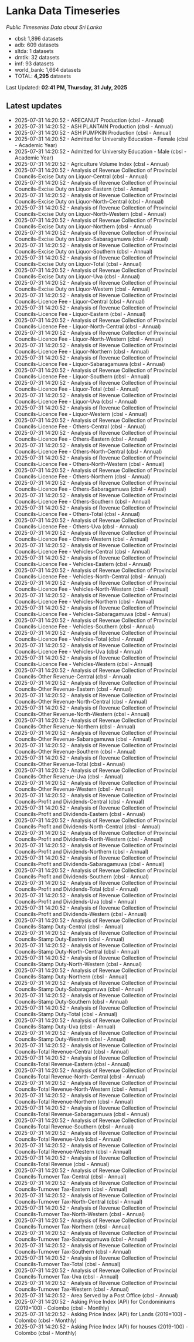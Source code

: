 # Lanka Data Timeseries
*Public Timeseries Data about Sri Lanka*

* cbsl: 1,896 datasets
* adb: 609 datasets
* sltda: 1 datasets
* dmtlk: 32 datasets
* imf: 93 datasets
* world_bank: 1,664 datasets
* TOTAL: **4,295** datasets

Last Updated: **02:41 PM, Thursday, 31 July, 2025**

## Latest updates

* 2025-07-31 14:20:52 - ARECANUT Production (cbsl - Annual)
* 2025-07-31 14:20:52 - ASH PLANTAIN Production (cbsl - Annual)
* 2025-07-31 14:20:52 - ASH PUMPKIN Production (cbsl - Annual)
* 2025-07-31 14:20:52 - Admitted for University Education - Female (cbsl - Academic Year)
* 2025-07-31 14:20:52 - Admitted for University Education - Male (cbsl - Academic Year)
* 2025-07-31 14:20:52 - Agriculture Volume Index (cbsl - Annual)
* 2025-07-31 14:20:52 - Analysis of Revenue Collection of Provincial Councils-Excise Duty on Liquor-Central (cbsl - Annual)
* 2025-07-31 14:20:52 - Analysis of Revenue Collection of Provincial Councils-Excise Duty on Liquor-Eastern (cbsl - Annual)
* 2025-07-31 14:20:52 - Analysis of Revenue Collection of Provincial Councils-Excise Duty on Liquor-North-Central (cbsl - Annual)
* 2025-07-31 14:20:52 - Analysis of Revenue Collection of Provincial Councils-Excise Duty on Liquor-North-Western (cbsl - Annual)
* 2025-07-31 14:20:52 - Analysis of Revenue Collection of Provincial Councils-Excise Duty on Liquor-Northern (cbsl - Annual)
* 2025-07-31 14:20:52 - Analysis of Revenue Collection of Provincial Councils-Excise Duty on Liquor-Sabaragamuwa (cbsl - Annual)
* 2025-07-31 14:20:52 - Analysis of Revenue Collection of Provincial Councils-Excise Duty on Liquor-Southern (cbsl - Annual)
* 2025-07-31 14:20:52 - Analysis of Revenue Collection of Provincial Councils-Excise Duty on Liquor-Total (cbsl - Annual)
* 2025-07-31 14:20:52 - Analysis of Revenue Collection of Provincial Councils-Excise Duty on Liquor-Uva (cbsl - Annual)
* 2025-07-31 14:20:52 - Analysis of Revenue Collection of Provincial Councils-Excise Duty on Liquor-Western (cbsl - Annual)
* 2025-07-31 14:20:52 - Analysis of Revenue Collection of Provincial Councils-Licence Fee - Liquor-Central (cbsl - Annual)
* 2025-07-31 14:20:52 - Analysis of Revenue Collection of Provincial Councils-Licence Fee - Liquor-Eastern (cbsl - Annual)
* 2025-07-31 14:20:52 - Analysis of Revenue Collection of Provincial Councils-Licence Fee - Liquor-North-Central (cbsl - Annual)
* 2025-07-31 14:20:52 - Analysis of Revenue Collection of Provincial Councils-Licence Fee - Liquor-North-Western (cbsl - Annual)
* 2025-07-31 14:20:52 - Analysis of Revenue Collection of Provincial Councils-Licence Fee - Liquor-Northern (cbsl - Annual)
* 2025-07-31 14:20:52 - Analysis of Revenue Collection of Provincial Councils-Licence Fee - Liquor-Sabaragamuwa (cbsl - Annual)
* 2025-07-31 14:20:52 - Analysis of Revenue Collection of Provincial Councils-Licence Fee - Liquor-Southern (cbsl - Annual)
* 2025-07-31 14:20:52 - Analysis of Revenue Collection of Provincial Councils-Licence Fee - Liquor-Total (cbsl - Annual)
* 2025-07-31 14:20:52 - Analysis of Revenue Collection of Provincial Councils-Licence Fee - Liquor-Uva (cbsl - Annual)
* 2025-07-31 14:20:52 - Analysis of Revenue Collection of Provincial Councils-Licence Fee - Liquor-Western (cbsl - Annual)
* 2025-07-31 14:20:52 - Analysis of Revenue Collection of Provincial Councils-Licence Fee - Others-Central (cbsl - Annual)
* 2025-07-31 14:20:52 - Analysis of Revenue Collection of Provincial Councils-Licence Fee - Others-Eastern (cbsl - Annual)
* 2025-07-31 14:20:52 - Analysis of Revenue Collection of Provincial Councils-Licence Fee - Others-North-Central (cbsl - Annual)
* 2025-07-31 14:20:52 - Analysis of Revenue Collection of Provincial Councils-Licence Fee - Others-North-Western (cbsl - Annual)
* 2025-07-31 14:20:52 - Analysis of Revenue Collection of Provincial Councils-Licence Fee - Others-Northern (cbsl - Annual)
* 2025-07-31 14:20:52 - Analysis of Revenue Collection of Provincial Councils-Licence Fee - Others-Sabaragamuwa (cbsl - Annual)
* 2025-07-31 14:20:52 - Analysis of Revenue Collection of Provincial Councils-Licence Fee - Others-Southern (cbsl - Annual)
* 2025-07-31 14:20:52 - Analysis of Revenue Collection of Provincial Councils-Licence Fee - Others-Total (cbsl - Annual)
* 2025-07-31 14:20:52 - Analysis of Revenue Collection of Provincial Councils-Licence Fee - Others-Uva (cbsl - Annual)
* 2025-07-31 14:20:52 - Analysis of Revenue Collection of Provincial Councils-Licence Fee - Others-Western (cbsl - Annual)
* 2025-07-31 14:20:52 - Analysis of Revenue Collection of Provincial Councils-Licence Fee - Vehicles-Central (cbsl - Annual)
* 2025-07-31 14:20:52 - Analysis of Revenue Collection of Provincial Councils-Licence Fee - Vehicles-Eastern (cbsl - Annual)
* 2025-07-31 14:20:52 - Analysis of Revenue Collection of Provincial Councils-Licence Fee - Vehicles-North-Central (cbsl - Annual)
* 2025-07-31 14:20:52 - Analysis of Revenue Collection of Provincial Councils-Licence Fee - Vehicles-North-Western (cbsl - Annual)
* 2025-07-31 14:20:52 - Analysis of Revenue Collection of Provincial Councils-Licence Fee - Vehicles-Northern (cbsl - Annual)
* 2025-07-31 14:20:52 - Analysis of Revenue Collection of Provincial Councils-Licence Fee - Vehicles-Sabaragamuwa (cbsl - Annual)
* 2025-07-31 14:20:52 - Analysis of Revenue Collection of Provincial Councils-Licence Fee - Vehicles-Southern (cbsl - Annual)
* 2025-07-31 14:20:52 - Analysis of Revenue Collection of Provincial Councils-Licence Fee - Vehicles-Total (cbsl - Annual)
* 2025-07-31 14:20:52 - Analysis of Revenue Collection of Provincial Councils-Licence Fee - Vehicles-Uva (cbsl - Annual)
* 2025-07-31 14:20:52 - Analysis of Revenue Collection of Provincial Councils-Licence Fee - Vehicles-Western (cbsl - Annual)
* 2025-07-31 14:20:52 - Analysis of Revenue Collection of Provincial Councils-Other Revenue-Central (cbsl - Annual)
* 2025-07-31 14:20:52 - Analysis of Revenue Collection of Provincial Councils-Other Revenue-Eastern (cbsl - Annual)
* 2025-07-31 14:20:52 - Analysis of Revenue Collection of Provincial Councils-Other Revenue-North-Central (cbsl - Annual)
* 2025-07-31 14:20:52 - Analysis of Revenue Collection of Provincial Councils-Other Revenue-North-Western (cbsl - Annual)
* 2025-07-31 14:20:52 - Analysis of Revenue Collection of Provincial Councils-Other Revenue-Northern (cbsl - Annual)
* 2025-07-31 14:20:52 - Analysis of Revenue Collection of Provincial Councils-Other Revenue-Sabaragamuwa (cbsl - Annual)
* 2025-07-31 14:20:52 - Analysis of Revenue Collection of Provincial Councils-Other Revenue-Southern (cbsl - Annual)
* 2025-07-31 14:20:52 - Analysis of Revenue Collection of Provincial Councils-Other Revenue-Total (cbsl - Annual)
* 2025-07-31 14:20:52 - Analysis of Revenue Collection of Provincial Councils-Other Revenue-Uva (cbsl - Annual)
* 2025-07-31 14:20:52 - Analysis of Revenue Collection of Provincial Councils-Other Revenue-Western (cbsl - Annual)
* 2025-07-31 14:20:52 - Analysis of Revenue Collection of Provincial Councils-Profit and Dividends-Central (cbsl - Annual)
* 2025-07-31 14:20:52 - Analysis of Revenue Collection of Provincial Councils-Profit and Dividends-Eastern (cbsl - Annual)
* 2025-07-31 14:20:52 - Analysis of Revenue Collection of Provincial Councils-Profit and Dividends-North-Central (cbsl - Annual)
* 2025-07-31 14:20:52 - Analysis of Revenue Collection of Provincial Councils-Profit and Dividends-North-Western (cbsl - Annual)
* 2025-07-31 14:20:52 - Analysis of Revenue Collection of Provincial Councils-Profit and Dividends-Northern (cbsl - Annual)
* 2025-07-31 14:20:52 - Analysis of Revenue Collection of Provincial Councils-Profit and Dividends-Sabaragamuwa (cbsl - Annual)
* 2025-07-31 14:20:52 - Analysis of Revenue Collection of Provincial Councils-Profit and Dividends-Southern (cbsl - Annual)
* 2025-07-31 14:20:52 - Analysis of Revenue Collection of Provincial Councils-Profit and Dividends-Total (cbsl - Annual)
* 2025-07-31 14:20:52 - Analysis of Revenue Collection of Provincial Councils-Profit and Dividends-Uva (cbsl - Annual)
* 2025-07-31 14:20:52 - Analysis of Revenue Collection of Provincial Councils-Profit and Dividends-Western (cbsl - Annual)
* 2025-07-31 14:20:52 - Analysis of Revenue Collection of Provincial Councils-Stamp Duty-Central (cbsl - Annual)
* 2025-07-31 14:20:52 - Analysis of Revenue Collection of Provincial Councils-Stamp Duty-Eastern (cbsl - Annual)
* 2025-07-31 14:20:52 - Analysis of Revenue Collection of Provincial Councils-Stamp Duty-North-Central (cbsl - Annual)
* 2025-07-31 14:20:52 - Analysis of Revenue Collection of Provincial Councils-Stamp Duty-North-Western (cbsl - Annual)
* 2025-07-31 14:20:52 - Analysis of Revenue Collection of Provincial Councils-Stamp Duty-Northern (cbsl - Annual)
* 2025-07-31 14:20:52 - Analysis of Revenue Collection of Provincial Councils-Stamp Duty-Sabaragamuwa (cbsl - Annual)
* 2025-07-31 14:20:52 - Analysis of Revenue Collection of Provincial Councils-Stamp Duty-Southern (cbsl - Annual)
* 2025-07-31 14:20:52 - Analysis of Revenue Collection of Provincial Councils-Stamp Duty-Total (cbsl - Annual)
* 2025-07-31 14:20:52 - Analysis of Revenue Collection of Provincial Councils-Stamp Duty-Uva (cbsl - Annual)
* 2025-07-31 14:20:52 - Analysis of Revenue Collection of Provincial Councils-Stamp Duty-Western (cbsl - Annual)
* 2025-07-31 14:20:52 - Analysis of Revenue Collection of Provincial Councils-Total Revenue-Central (cbsl - Annual)
* 2025-07-31 14:20:52 - Analysis of Revenue Collection of Provincial Councils-Total Revenue-Eastern (cbsl - Annual)
* 2025-07-31 14:20:52 - Analysis of Revenue Collection of Provincial Councils-Total Revenue-North-Central (cbsl - Annual)
* 2025-07-31 14:20:52 - Analysis of Revenue Collection of Provincial Councils-Total Revenue-North-Western (cbsl - Annual)
* 2025-07-31 14:20:52 - Analysis of Revenue Collection of Provincial Councils-Total Revenue-Northern (cbsl - Annual)
* 2025-07-31 14:20:52 - Analysis of Revenue Collection of Provincial Councils-Total Revenue-Sabaragamuwa (cbsl - Annual)
* 2025-07-31 14:20:52 - Analysis of Revenue Collection of Provincial Councils-Total Revenue-Southern (cbsl - Annual)
* 2025-07-31 14:20:52 - Analysis of Revenue Collection of Provincial Councils-Total Revenue-Uva (cbsl - Annual)
* 2025-07-31 14:20:52 - Analysis of Revenue Collection of Provincial Councils-Total Revenue-Western (cbsl - Annual)
* 2025-07-31 14:20:52 - Analysis of Revenue Collection of Provincial Councils-Total Revenue (cbsl - Annual)
* 2025-07-31 14:20:52 - Analysis of Revenue Collection of Provincial Councils-Turnover Tax-Central (cbsl - Annual)
* 2025-07-31 14:20:52 - Analysis of Revenue Collection of Provincial Councils-Turnover Tax-Eastern (cbsl - Annual)
* 2025-07-31 14:20:52 - Analysis of Revenue Collection of Provincial Councils-Turnover Tax-North-Central (cbsl - Annual)
* 2025-07-31 14:20:52 - Analysis of Revenue Collection of Provincial Councils-Turnover Tax-North-Western (cbsl - Annual)
* 2025-07-31 14:20:52 - Analysis of Revenue Collection of Provincial Councils-Turnover Tax-Northern (cbsl - Annual)
* 2025-07-31 14:20:52 - Analysis of Revenue Collection of Provincial Councils-Turnover Tax-Sabaragamuwa (cbsl - Annual)
* 2025-07-31 14:20:52 - Analysis of Revenue Collection of Provincial Councils-Turnover Tax-Southern (cbsl - Annual)
* 2025-07-31 14:20:52 - Analysis of Revenue Collection of Provincial Councils-Turnover Tax-Total (cbsl - Annual)
* 2025-07-31 14:20:52 - Analysis of Revenue Collection of Provincial Councils-Turnover Tax-Uva (cbsl - Annual)
* 2025-07-31 14:20:52 - Analysis of Revenue Collection of Provincial Councils-Turnover Tax-Western (cbsl - Annual)
* 2025-07-31 14:20:52 - Area Served by a Post Office (cbsl - Annual)
* 2025-07-31 14:20:52 - Asking Price Index (API) for Condominiums (2019=100) - Colombo (cbsl - Monthly)
* 2025-07-31 14:20:52 - Asking Price Index (API) for Lands (2019=100) - Colombo (cbsl - Monthly)
* 2025-07-31 14:20:52 - Asking Price Index (API) for houses (2019-100) - Colombo (cbsl - Monthly)